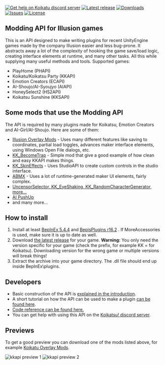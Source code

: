 [![Get help on Koikatu discord server](https://img.shields.io/badge/help-discord-brightgreen.svg)](https://discord.gg/urDt8CK)
[![Latest release](https://img.shields.io/github/release/ManlyMarco/KKAPI.svg?style=flat)](https://github.com/ManlyMarco/KKAPI/releases)
[![Downloads](https://img.shields.io/github/downloads/ManlyMarco/KKAPI/total.svg?style=flat)](https://github.com/ManlyMarco/KKAPI/releases)
[![Issues](https://img.shields.io/github/issues/ManlyMarco/KKAPI.svg?style=flat)](https://github.com/ManlyMarco/KKAPI/issues)
[![License](https://img.shields.io/github/license/ManlyMarco/KKAPI.svg?style=flat)](https://github.com/ManlyMarco/KKAPI/blob/master/LICENSE)
## Modding API for Illusion games
This is an API designed to make writing plugins for recent UnityEngine games made by the company Illusion easier and less bug-prone. It abstracts away a lot of the complexity of hooking the game save/load logic, creating interface elements at runtime, and many other tasks. All this while supplying many useful methods and tools. Supported games:
- PlayHome (PHAPI)
- Koikatu/Koikatsu Party (KKAPI)
- Emotion Creators (ECAPI)
- AI-Shoujo/AI-Syoujyo (AIAPI)
- HoneySelect2 (HS2API)
- Koikatsu Sunshine (KKSAPI)

## Some mods that use the Modding API
The API is required by many plugins made for Koikatsu, Emotion Creators and AI-Girl/AI-Shoujo. Here are some of them:
* [Illusion Overlay Mods](https://github.com/ManlyMarco/Illusion-Overlay-Mods) - Uses many different features like saving to coordinates, partial load toggles, advances maker interface elements, using Windows Open File dialogs, etc.
* [KK_BecomeTrap](https://github.com/ManlyMarco/KK_BecomeTrap) - Simple mod that give a good example of how clean and easy KKAPI makes things.
* [KK_SkinEffects](https://github.com/ManlyMarco/KK_SkinEffects) - Uses StudioAPI to create custom controls in the studio interface.
* [ABMX](https://github.com/ManlyMarco/ABMX) - Uses a lot of runtime-generated maker UI elements, fairly complex.
* [UncensorSelector, KK_EyeShaking, KK_RandomCharacterGenerator, more...](https://github.com/DeathWeasel1337/KK_Plugins)
* [AI PushUp](https://bitbucket.org/mikkemikke/ai-pushup-bra/src/master/)
* and many more...

## How to install
1. Install at least [BepInEx 5.4.4](https://github.com/BepInEx/BepInEx/releases/tag/v5.4.4) and [BepisPlugins r16.2](https://github.com/IllusionMods/BepisPlugins/releases) . If MoreAccessories is used, make sure it is up to date as well.
2. Download [the latest release](https://github.com/IllusionMods/IllusionModdingAPI/releases) for your game. **Warning:** You only need the version specific for your game (check the prefix, for example KK = for Koikatsu). Downloading version for the wrong game or multiple versions will break things!
3. Extract the archive into your game directory. The .dll file should end up inside BepInEx\plugins.

## Developers
- Basic construction of the API is [explained in the introduction](https://github.com/ManlyMarco/KKAPI/wiki/Introduction).
- A short tutorial on how the API can be used to make a plugin [can be found here](https://github.com/ManlyMarco/KKAPI/wiki/Typical-usage-example-and-explanation).
- [Code reference can be found here.](https://github.com/ManlyMarco/KKAPI/blob/master/doc/Home.md)
- You can get help with using this API on the [Koikatsu! discord server](https://discord.gg/urDt8CK).

## Previews
To get a good preview you can download one of the mods listed above, for example [Koikatu Overlay Mods](https://github.com/ManlyMarco/Koikatu-Overlay-Mods).

![kkapi preview 1](https://user-images.githubusercontent.com/39247311/52817863-74461d80-30a5-11e9-81fd-d68a530d066a.png)
![kkapi preview 2](https://user-images.githubusercontent.com/39247311/52817865-74461d80-30a5-11e9-9b4f-e42ef0dcc7ea.png)
